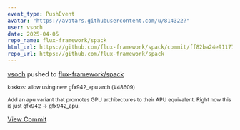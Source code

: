 ```yaml
---
event_type: PushEvent
avatar: "https://avatars.githubusercontent.com/u/814322?"
user: vsoch
date: 2025-04-05
repo_name: flux-framework/spack
html_url: https://github.com/flux-framework/spack/commit/ff82ba24e91177092fa5263ed6be85b423ea4925
repo_url: https://github.com/flux-framework/spack
---
```


<a href='https://github.com/vsoch' target='_blank'>vsoch</a> pushed to <a href='https://github.com/flux-framework/spack' target='_blank'>flux-framework/spack</a>

<small>kokkos: allow using new gfx942_apu arch (#48609)

Add an apu variant that promotes GPU architectures to their APU
equivalent. Right now this is just gfx942 -> gfx942_apu.</small>

<a href='https://github.com/flux-framework/spack/commit/ff82ba24e91177092fa5263ed6be85b423ea4925' target='_blank'>View Commit</a>